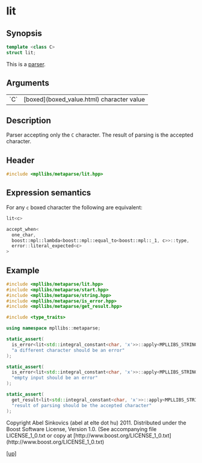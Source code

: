 # lit

## Synopsis

```cpp
template <class C>
struct lit;
```

This is a [parser](parser.html).

## Arguments

<table cellpadding='0' cellspacing='0'>
  <tr>
    <td>`C`</td>
    <td>[boxed](boxed_value.html) character value</td>
  </tr>
</table>

## Description

Parser accepting only the `C` character. The result of parsing is the accepted
character.

## Header

```cpp
#include <mpllibs/metaparse/lit.hpp>
```

## Expression semantics

For any `c` boxed character the following are equivalent:

```cpp
lit<c>

accept_when<
  one_char,
  boost::mpl::lambda<boost::mpl::equal_to<boost::mpl::_1, c>>::type,
  error::literal_expected<c>
>
```

## Example

```cpp
#include <mpllibs/metaparse/lit.hpp>
#include <mpllibs/metaparse/start.hpp>
#include <mpllibs/metaparse/string.hpp>
#include <mpllibs/metaparse/is_error.hpp>
#include <mpllibs/metaparse/get_result.hpp>

#include <type_traits>

using namespace mpllibs::metaparse;

static_assert(
  is_error<lit<std::integral_constant<char, 'x'>>::apply<MPLLIBS_STRING("a"), start>>::type::value,
  "a different character should be an error"
);

static_assert(
  is_error<lit<std::integral_constant<char, 'x'>>::apply<MPLLIBS_STRING(""), start>>::type::value,
  "empty input should be an error"
);

static_assert(
  get_result<lit<std::integral_constant<char, 'x'>>::apply<MPLLIBS_STRING("x"), start>>::type::value == 'x',
  "result of parsing should be the accepted character"
);
```

<p class="copyright">
Copyright Abel Sinkovics (abel at elte dot hu) 2011.
Distributed under the Boost Software License, Version 1.0.
(See accompanying file LICENSE_1_0.txt or copy at
[http://www.boost.org/LICENSE_1_0.txt](http://www.boost.org/LICENSE_1_0.txt)
</p>

[[up]](reference.html)

